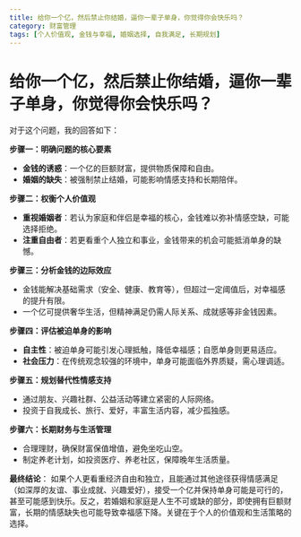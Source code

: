```yaml
---
title: 给你一个亿，然后禁止你结婚，逼你一辈子单身，你觉得你会快乐吗？
category: 财富管理
tags: [个人价值观, 金钱与幸福, 婚姻选择, 自我满足, 长期规划]
---
```

# 给你一个亿，然后禁止你结婚，逼你一辈子单身，你觉得你会快乐吗？  
对于这个问题，我的回答如下：

**步骤一：明确问题的核心要素**
- **金钱的诱惑**：一个亿的巨额财富，提供物质保障和自由。
- **婚姻的缺失**：被强制禁止结婚，可能影响情感支持和长期陪伴。

**步骤二：权衡个人价值观**
- **重视婚姻者**：若认为家庭和伴侣是幸福的核心，金钱难以弥补情感空缺，可能选择拒绝。
- **注重自由者**：若更看重个人独立和事业，金钱带来的机会可能抵消单身的缺憾。

**步骤三：分析金钱的边际效应**
- 金钱能解决基础需求（安全、健康、教育等），但超过一定阈值后，对幸福感的提升有限。
- 一个亿可提供奢华生活，但精神满足仍需人际关系、成就感等非金钱因素。

**步骤四：评估被迫单身的影响**
- **自主性**：被迫单身可能引发心理抵触，降低幸福感；自愿单身则更易适应。
- **社会压力**：在传统观念较强的环境中，单身可能面临外界质疑，需心理调适。

**步骤五：规划替代性情感支持**
- 通过朋友、兴趣社群、公益活动等建立紧密的人际网络。
- 投资于自我成长、旅行、爱好，丰富生活内容，减少孤独感。

**步骤六：长期财务与生活管理**
- 合理理财，确保财富保值增值，避免坐吃山空。
- 制定养老计划，如投资医疗、养老社区，保障晚年生活质量。

**最终结论**：
如果个人更看重经济自由和独立，且能通过其他途径获得情感满足（如深厚的友谊、事业成就、兴趣爱好），接受一个亿并保持单身可能是可行的，甚至可能感到快乐。反之，若婚姻和家庭是人生不可或缺的部分，即使拥有巨额财富，长期的情感缺失也可能导致幸福感下降。关键在于个人的价值观和生活策略的选择。